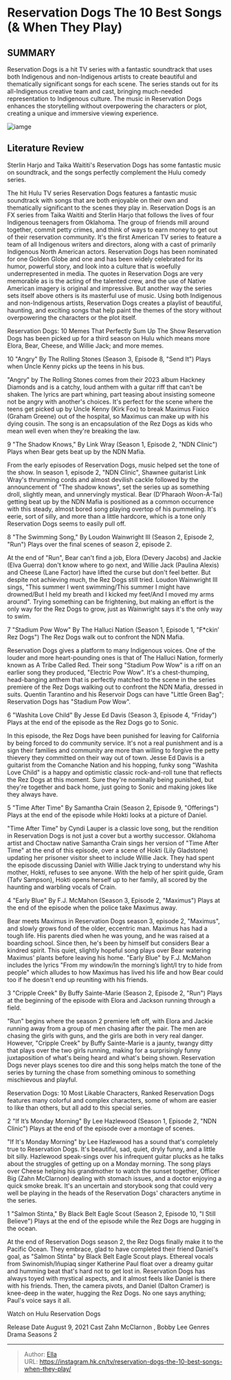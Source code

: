 # Reservation Dogs The 10 Best Songs (&amp; When They Play)


## SUMMARY 


 Reservation Dogs is a hit TV series with a fantastic soundtrack that uses both Indigenous and non-Indigenous artists to create beautiful and thematically significant songs for each scene. 
 The series stands out for its all-Indigenous creative team and cast, bringing much-needed representation to Indigenous culture. 
 The music in Reservation Dogs enhances the storytelling without overpowering the characters or plot, creating a unique and immersive viewing experience. 

![iamge](https://static1.srcdn.com/wordpress/wp-content/uploads/2024/01/collage-of-the-main-characters-of-reservation-dogs-and-musical-notes.jpg)

## Literature Review
Sterlin Harjo and Taika Waititi&#39;s Reservation Dogs has some fantastic music on soundtrack, and the songs perfectly complement the Hulu comedy series.




The hit Hulu TV series Reservation Dogs features a fantastic music soundtrack with songs that are both enjoyable on their own and thematically significant to the scenes they play in. Reservation Dogs is an FX series from Taika Waititi and Sterlin Harjo that follows the lives of four Indigenous teenagers from Oklahoma. The group of friends mill around together, commit petty crimes, and think of ways to earn money to get out of their reservation community. It&#39;s the first American TV series to feature a team of all Indigenous writers and directors, along with a cast of primarily Indigenous North American actors.
Reservation Dogs has been nominated for one Golden Globe and one and has been widely celebrated for its humor, powerful story, and look into a culture that is woefully underrepresented in media. The quotes in Reservation Dogs are very memorable as is the acting of the talented crew, and the use of Native American imagery is original and impressive. But another way the series sets itself above others is its masterful use of music. Using both Indigenous and non-Indigenous artists, Reservation Dogs creates a playlist of beautiful, haunting, and exciting songs that help paint the themes of the story without overpowering the characters or the plot itself.
            
 
 Reservation Dogs: 10 Memes That Perfectly Sum Up The Show 
Reservation Dogs has been picked up for a third season on Hulu which means more Elora, Bear, Cheese, and Willie Jack; and more memes. 













 








 10  &#34;Angry&#34; By The Rolling Stones (Season 3, Episode 8, &#34;Send It&#34;) 
Plays when Uncle Kenny picks up the teens in his bus.
        

&#34;Angry&#34; by The Rolling Stones comes from their 2023 album Hackney Diamonds and is a catchy, loud anthem with a guitar riff that can&#39;t be shaken. The lyrics are part whining, part teasing about insisting someone not be angry with another&#39;s choices. It&#39;s perfect for the scene where the teens get picked up by Uncle Kenny (Kirk Fox) to break Maximus Fixico (Graham Greene) out of the hospital, so Maximus can make up with his dying cousin. The song is an encapsulation of the Rez Dogs as kids who mean well even when they&#39;re breaking the law.







 9  &#34;The Shadow Knows,&#34; By Link Wray (Season 1, Episode 2, &#34;NDN Clinic&#34;) 
Plays when Bear gets beat up by the NDN Mafia.
        

From the early episodes of Reservation Dogs, music helped set the tone of the show. In season 1, episode 2, &#34;NDN Clinic&#34;, Shawnee guitarist Link Wray&#39;s thrumming cords and almost devilish cackle followed by the announcement of &#34;The shadow knows&#34;, set the series up as something droll, slightly mean, and unnervingly mystical. Bear (D&#39;Pharaoh Woon-A-Tai) getting beat up by the NDN Mafia is positioned as a common occurrence with this steady, almost bored song playing overtop of his pummeling. It&#39;s eerie, sort of silly, and more than a little hardcore, which is a tone only Reservation Dogs seems to easily pull off.







 8  &#34;The Swimming Song,&#34; By Loudon Wainwright III (Season 2, Episode 2, &#34;Run&#34;) 
Plays over the final scenes of season 2, episode 2.
        

At the end of &#34;Run&#34;, Bear can&#39;t find a job, Elora (Devery Jacobs) and Jackie (Elva Guerra) don&#39;t know where to go next, and Willie Jack (Paulina Alexis) and Cheese (Lane Factor) have lifted the curse but don&#39;t feel better. But despite not achieving much, the Rez Dogs still tried. Loudon Wainwright III sings, &#34;This summer I went swimming/This summer I might have drowned/But I held my breath and I kicked my feet/And I moved my arms around&#34;. Trying something can be frightening, but making an effort is the only way for the Rez Dogs to grow, just as Wainwright says it&#39;s the only way to swim.







 7  &#34;Stadium Pow Wow&#34; By The Halluci Nation (Season 1, Episode 1, &#34;F*ckin’ Rez Dogs&#34;) 
The Rez Dogs walk out to confront the NDN Mafia.
        

Reservation Dogs gives a platform to many Indigenous voices. One of the louder and more heart-pounding ones is that of The Halluci Nation, formerly known as A Tribe Called Red. Their song &#34;Stadium Pow Wow&#34; is a riff on an earlier song they produced, &#34;Electric Pow Wow&#34;. It&#39;s a chest-thumping, head-banging anthem that is perfectly matched to the scene in the series premiere of the Rez Dogs walking out to confront the NDN Mafia, dressed in suits. Quentin Tarantino and his Reservoir Dogs can have &#34;Little Green Bag&#34;; Reservation Dogs has &#34;Stadium Pow Wow&#34;.







 6  &#34;Washita Love Child&#34; By Jesse Ed Davis (Season 3, Episode 4, &#34;Friday&#34;) 
Plays at the end of the episode as the Rez Dogs go to Sonic.


 







In this episode, the Rez Dogs have been punished for leaving for California by being forced to do community service. It&#39;s not a real punishment and is a sign their families and community are more than willing to forgive the petty thievery they committed on their way out of town. Jesse Ed Davis is a guitarist from the Comanche Nation and his hopping, funky song &#34;Washita Love Child&#34; is a happy and optimistic classic rock-and-roll tune that reflects the Rez Dogs at this moment. Sure they&#39;re nominally being punished, but they&#39;re together and back home, just going to Sonic and making jokes like they always have.







 5  &#34;Time After Time&#34; By Samantha Crain (Season 2, Episode 9, &#34;Offerings&#34;) 
Plays at the end of the episode while Hokti looks at a picture of Daniel.
        

&#34;Time After Time&#34; by Cyndi Lauper is a classic love song, but the rendition in Reservation Dogs is not just a cover but a worthy successor. Oklahoma artist and Choctaw native Samantha Crain sings her version of &#34;Time After Time&#34; at the end of this episode, over a scene of Hokti (Lily Gladstone) updating her prisoner visitor sheet to include Willie Jack. They had spent the episode discussing Daniel with Willie Jack trying to understand why his mother, Hokti, refuses to see anyone. With the help of her spirit guide, Gram (Tafv Sampson), Hokti opens herself up to her family, all scored by the haunting and warbling vocals of Crain.







 4  &#34;Early Blue&#34; By F.J. McMahon (Season 3, Episode 2, &#34;Maximus&#34;) 
Plays at the end of the episode when the police take Maximus away.


 







Bear meets Maximus in Reservation Dogs season 3, episode 2, &#34;Maximus&#34;, and slowly grows fond of the older, eccentric man. Maximus has had a tough life. His parents died when he was young, and he was raised at a boarding school. Since then, he&#39;s been by himself but considers Bear a kindred spirit. This quiet, slightly hopeful song plays over Bear watering Maximus&#39; plants before leaving his home. &#34;Early Blue&#34; by F.J. McMahon includes the lyrics &#34;From my window/In the morning’s light/I try to hide from people&#34; which alludes to how Maximus has lived his life and how Bear could too if he doesn&#39;t end up reuniting with his friends.







 3  &#34;Cripple Creek&#34; By Buffy Sainte-Marie (Season 2, Episode 2, &#34;Run&#34;) 
Plays at the beginning of the episode with Elora and Jackson running through a field.
        

&#34;Run&#34; begins where the season 2 premiere left off, with Elora and Jackie running away from a group of men chasing after the pair. The men are chasing the girls with guns, and the girls are both in very real danger. However, &#34;Cripple Creek&#34; by Buffy Sainte-Marie is a jaunty, twangy ditty that plays over the two girls running, making for a surprisingly funny juxtaposition of what&#39;s being heard and what&#39;s being shown. Reservation Dogs never plays scenes too dire and this song helps match the tone of the series by turning the chase from something ominous to something mischievous and playful.


            
 
 Reservation Dogs: 10 Most Likable Characters, Ranked 
Reservation Dogs features many colorful and complex characters, some of whom are easier to like than others, but all add to this special series.









 2  &#34;If It’s Monday Morning&#34; By Lee Hazlewood (Season 1, Episode 2, &#34;NDN Clinic&#34;) 
Plays at the end of the episode over a montage of scenes.
        

&#34;If It&#39;s Monday Morning&#34; by Lee Hazlewood has a sound that&#39;s completely true to Reservation Dogs. It&#39;s beautiful, sad, quiet, dryly funny, and a little bit silly. Hazlewood speak-sings over his infrequent guitar plucks as he talks about the struggles of getting up on a Monday morning. The song plays over Cheese helping his grandmother to watch the sunset together, Officer Big (Zahn McClarnon) dealing with stomach issues, and a doctor enjoying a quick smoke break. It&#39;s an uncertain and storybook song that could very well be playing in the heads of the Reservation Dogs&#39; characters anytime in the series.







 1  &#34;Salmon Stinta,&#34; By Black Belt Eagle Scout (Season 2, Episode 10, &#34;I Still Believe&#34;) 
Plays at the end of the episode while the Rez Dogs are hugging in the ocean.


 







At the end of Reservation Dogs season 2, the Rez Dogs finally make it to the Pacific Ocean. They embrace, glad to have completed their friend Daniel&#39;s goal, as &#34;Salmon Stinta&#34; by Black Belt Eagle Scout plays. Ethereal vocals from Swinomish/Iñupiaq singer Katherine Paul float over a dreamy guitar and humming beat that&#39;s hard not to get lost in. Reservation Dogs has always toyed with mystical aspects, and it almost feels like Daniel is there with his friends. Then, the camera pivots, and Daniel (Dalton Cramer) is knee-deep in the water, hugging the Rez Dogs. No one says anything; Paul&#39;s voice says it all.


Watch on Hulu
 Reservation Dogs 

 Release Date   August 9, 2021    Cast   Zahn McClarnon , Bobby Lee    Genres   Drama    Seasons   2    





---

> Author: [Ella](https://instagram.hk.cn/)  
> URL: https://instagram.hk.cn/tv/reservation-dogs-the-10-best-songs-when-they-play/  

